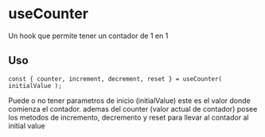 # useCounter

Un hook que permite tener un contador de 1 en 1 

## Uso

```
const { counter, increment, decrement, reset } = useCounter( initialValue );

```

Puede o no tener parametros de inicio (initialValue) este es el valor donde comienza el contador. ademas del counter (valor actual de contador) posee los metodos de incremento, decremento y reset para llevar al contador al initial value